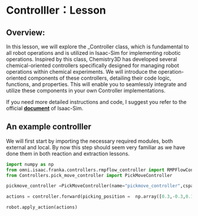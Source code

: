 # Controlller：Lesson

## Overview:
In this lesson, we will explore the _Controller class, which is fundamental to all robot operations and is utilized in Isaac-Sim for implementing robotic operations. Inspired by this class, Chemistry3D has developed several chemical-oriented controllers specifically designed for managing robot operations within chemical experiments. We will introduce the operation-oriented components of these controllers, detailing their code logic, functions, and properties. This will enable you to seamlessly integrate and utilize these components in your own Controller implementations.

If you need more detailed instructions and code, I suggest you refer to the official [**document**](https://docs.omniverse.nvidia.com/py/isaacsim/source/extensions/omni.isaac.core/docs/index.html) of Isaac-Sim.

## An example controlller

We will first start by importing the necessary required modules, both external and local. By now this step should seem very familiar as we have done them in both reaction and extraction lessons.

```python
import numpy as np
from omni.isaac.franka.controllers.rmpflow_controller import RMPFlowController
from Controllers.pick_move_controller import PickMoveController

pickmove_controller =PickMoveController(name="pickmove_controller",cspace_controller=RMPFlowController(name="pickmove_cspace_controller", robot_articulation=robot),gripper=robot.gripper)

actions = controller.forward(picking_position =  np.array([0.3,-0.3,0.1]),target_position = np.array([0.3,0.3,0.3]),current_joint_positions = robot.get_joint_positions())

robot.apply_action(actions)

```

    



